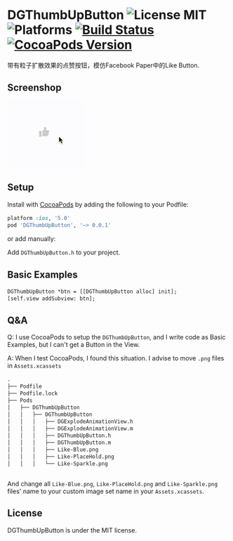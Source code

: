 DGThumbUpButton ![License MIT](https://go-shields.herokuapp.com/license-MIT-blue.png)  ![Platforms](https://cocoapod-badges.herokuapp.com/p/MZTimerLabel/badge.png)
[![Build Status](https://travis-ci.org/scalessec/Toast.svg?branch=3.0)](https://travis-ci.org/scalessec/Toast)
[![CocoaPods Version](https://img.shields.io/cocoapods/v/Toast.svg)](http://cocoadocs.org/docsets/Toast)
=========

带有粒子扩散效果的点赞按钮，模仿Facebook Paper中的Like Button.

## Screenshop

![](Source/demo0.gif)

## Setup

Install with [CocoaPods](http://cocoapods.org) by adding the following to your Podfile:

``` ruby
platform :ios, '5.0'
pod 'DGThumbUpButton', '~> 0.0.1'
```

or add manually: 

Add `DGThumbUpButton.h` to your project.

## Basic Examples

```objc
DGThumbUpButton *btn = [[DGThumbUpButton alloc] init];
[self.view addSubview: btn];
```
## Q&A

Q: I use CocoaPods to setup the `DGThumbUpButton`, and I write code as Basic Examples, but I can't get a Button in the View.

A: When I test CocoaPods, I found this situation. I advise to move `.png` files in `Assets.xcassets`

```shell
.
├── Podfile
├── Podfile.lock
├── Pods
│   ├── DGThumbUpButton
│   │   ├── DGThumbUpButton
│   │   │   ├── DGExplodeAnimationView.h
│   │   │   ├── DGExplodeAnimationView.m
│   │   │   ├── DGThumbUpButton.h
│   │   │   ├── DGThumbUpButton.m
│   │   │   ├── Like-Blue.png
│   │   │   ├── Like-PlaceHold.png
│   │   │   └── Like-Sparkle.png
      
```

And change all `Like-Blue.png`, `Like-PlaceHold.png` and `Like-Sparkle.png` files' name to your custom image set name in your `Assets.xcassets`.

## License

DGThumbUpButton is under the MIT license.
